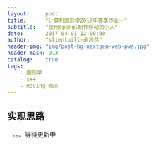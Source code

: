 ```yaml
---
layout:     post
title:      "计算机图形学2017年春季作业一"
subtitle:   "使用opengl制作移动的小人"
date:       2017-04-01 12:00:00
author:     "slientuill-余沛然"
header-img: "img/post-bg-nextgen-web-pwa.jpg"
header-mask: 0.3
catalog:    true
tags:
    - 图形学
    - c++
    - moving man
---
```




> 


## 实现思路
    。。。等待更新中 

